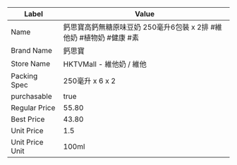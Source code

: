 | Label           | Value                                      |
| --------------- | ------------------------------------------ |
| Name            | 鈣思寶高鈣無糖原味豆奶 250毫升6包裝 x 2排 #維他奶 #植物奶 #健康 #素 |
| Brand Name      | 鈣思寶                                        |
| Store Name      | HKTVMall - 維他奶 / 維他                        |
| Packing Spec    | 250毫升 x 6 x 2                              |
| purchasable     | true                                       |
| Regular Price   | 55.80                                      |
| Best Price      | 43.80                                      |
| Unit Price      | 1.5                                        |
| Unit Price Unit | 100ml                                      |
